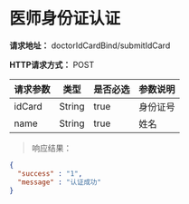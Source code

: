 # 医师身份证认证

**请求地址：** doctorIdCardBind/submitIdCard

**HTTP请求方式：** POST

| 请求参数 | 类型 | 是否必选 | 参数说明 |
| -- | -- | -- | -- |
| idCard | String | true | 身份证号 |
| name | String | true | 姓名 |

>响应结果：

```json
{
  "success" : "1",
  "message" : "认证成功"
}
```

